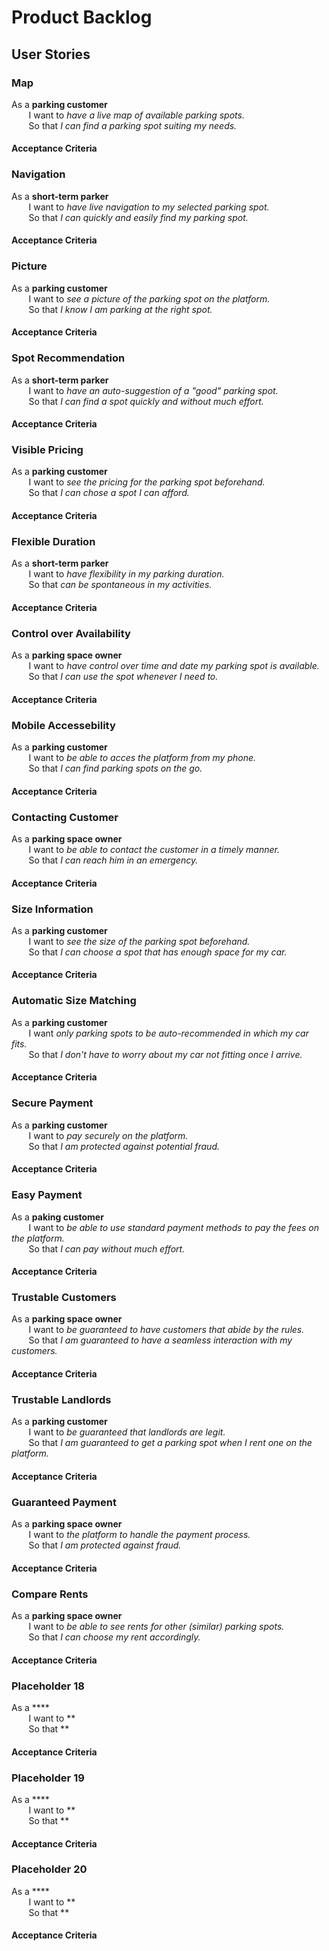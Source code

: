 # Product Backlog

## User Stories

### Map
As a **parking customer** \
&nbsp;&nbsp;&nbsp;&nbsp;&nbsp;&nbsp; I want to *have a live map of available parking spots.* \
&nbsp;&nbsp;&nbsp;&nbsp;&nbsp;&nbsp; So that *I can find a parking spot suiting my needs.*

#### Acceptance Criteria

### Navigation
As a **short-term parker** \
&nbsp;&nbsp;&nbsp;&nbsp;&nbsp;&nbsp; I want to *have live navigation to my selected parking spot.* \
&nbsp;&nbsp;&nbsp;&nbsp;&nbsp;&nbsp; So that *I can quickly and easily find my parking spot.*

#### Acceptance Criteria

### Picture
As a **parking customer** \
&nbsp;&nbsp;&nbsp;&nbsp;&nbsp;&nbsp; I want to *see a picture of the parking spot on the platform.* \
&nbsp;&nbsp;&nbsp;&nbsp;&nbsp;&nbsp; So that *I know I am parking at the right spot.*

#### Acceptance Criteria

### Spot Recommendation
As a **short-term parker** \
&nbsp;&nbsp;&nbsp;&nbsp;&nbsp;&nbsp; I want to *have an auto-suggestion of a "good" parking spot.* \
&nbsp;&nbsp;&nbsp;&nbsp;&nbsp;&nbsp; So that *I can find a spot quickly and without much effort.* 

#### Acceptance Criteria

### Visible Pricing
As a **parking customer** \
&nbsp;&nbsp;&nbsp;&nbsp;&nbsp;&nbsp; I want to *see the pricing for the parking spot beforehand.* \
&nbsp;&nbsp;&nbsp;&nbsp;&nbsp;&nbsp; So that *I can chose a spot I can afford.*

#### Acceptance Criteria

### Flexible Duration
As a **short-term parker** \
&nbsp;&nbsp;&nbsp;&nbsp;&nbsp;&nbsp; I want to *have flexibility in my parking duration.* \
&nbsp;&nbsp;&nbsp;&nbsp;&nbsp;&nbsp; So that *can be spontaneous in my activities.*

#### Acceptance Criteria

### Control over Availability
As a **parking space owner** \
&nbsp;&nbsp;&nbsp;&nbsp;&nbsp;&nbsp; I want to *have control over time and date my parking spot is available.* \
&nbsp;&nbsp;&nbsp;&nbsp;&nbsp;&nbsp; So that *I can use the spot whenever I need to.*

#### Acceptance Criteria

### Mobile Accessebility
As a **parking customer** \
&nbsp;&nbsp;&nbsp;&nbsp;&nbsp;&nbsp; I want to *be able to acces the platform from my phone.* \
&nbsp;&nbsp;&nbsp;&nbsp;&nbsp;&nbsp; So that *I can find parking spots on the go.*

#### Acceptance Criteria

### Contacting Customer
As a **parking space owner** \
&nbsp;&nbsp;&nbsp;&nbsp;&nbsp;&nbsp; I want to *be able to contact the customer in a timely manner.* \
&nbsp;&nbsp;&nbsp;&nbsp;&nbsp;&nbsp; So that *I can reach him in an emergency.*

#### Acceptance Criteria

### Size Information
As a **parking customer** \
&nbsp;&nbsp;&nbsp;&nbsp;&nbsp;&nbsp; I want to *see the size of the parking spot beforehand.* \
&nbsp;&nbsp;&nbsp;&nbsp;&nbsp;&nbsp; So that *I can choose a spot that has enough space for my car.*

#### Acceptance Criteria

### Automatic Size Matching
As a **parking customer** \
&nbsp;&nbsp;&nbsp;&nbsp;&nbsp;&nbsp; I want *only parking spots to be auto-recommended in which my car fits.* \
&nbsp;&nbsp;&nbsp;&nbsp;&nbsp;&nbsp; So that *I don't have to worry about my car not fitting once I arrive.*

#### Acceptance Criteria

### Secure Payment
As a **parking customer** \
&nbsp;&nbsp;&nbsp;&nbsp;&nbsp;&nbsp; I want to *pay securely on the platform.* \
&nbsp;&nbsp;&nbsp;&nbsp;&nbsp;&nbsp; So that *I am protected against potential fraud.* 

#### Acceptance Criteria

### Easy Payment
As a **paking customer** \
&nbsp;&nbsp;&nbsp;&nbsp;&nbsp;&nbsp; I want to *be able to use standard payment methods to pay the fees on the platform.* \
&nbsp;&nbsp;&nbsp;&nbsp;&nbsp;&nbsp; So that *I can pay without much effort.* 

#### Acceptance Criteria

### Trustable Customers
As a **parking space owner** \
&nbsp;&nbsp;&nbsp;&nbsp;&nbsp;&nbsp; I want to *be guaranteed to have customers that abide by the rules.* \
&nbsp;&nbsp;&nbsp;&nbsp;&nbsp;&nbsp; So that *I am guaranteed to have a seamless interaction with my customers.* 

#### Acceptance Criteria

### Trustable Landlords
As a **parking customer** \
&nbsp;&nbsp;&nbsp;&nbsp;&nbsp;&nbsp; I want to *be guaranteed that landlords are legit.* \
&nbsp;&nbsp;&nbsp;&nbsp;&nbsp;&nbsp; So that *I am guaranteed to get a parking spot when I rent one on the platform.* 

#### Acceptance Criteria

### Guaranteed Payment
As a **parking space owner** \
&nbsp;&nbsp;&nbsp;&nbsp;&nbsp;&nbsp; I want to *the platform to handle the payment process.* \
&nbsp;&nbsp;&nbsp;&nbsp;&nbsp;&nbsp; So that *I am protected against fraud.* 

#### Acceptance Criteria

### Compare Rents
As a **parking space owner** \
&nbsp;&nbsp;&nbsp;&nbsp;&nbsp;&nbsp; I want to *be able to see rents for other (similar) parking spots.* \
&nbsp;&nbsp;&nbsp;&nbsp;&nbsp;&nbsp; So that *I can choose my rent accordingly.* 

#### Acceptance Criteria

### Placeholder 18
As a **** \
&nbsp;&nbsp;&nbsp;&nbsp;&nbsp;&nbsp; I want to ** \
&nbsp;&nbsp;&nbsp;&nbsp;&nbsp;&nbsp; So that ** 

#### Acceptance Criteria

### Placeholder 19
As a **** \
&nbsp;&nbsp;&nbsp;&nbsp;&nbsp;&nbsp; I want to ** \
&nbsp;&nbsp;&nbsp;&nbsp;&nbsp;&nbsp; So that ** 

#### Acceptance Criteria

### Placeholder 20
As a **** \
&nbsp;&nbsp;&nbsp;&nbsp;&nbsp;&nbsp; I want to ** \
&nbsp;&nbsp;&nbsp;&nbsp;&nbsp;&nbsp; So that ** 

#### Acceptance Criteria
